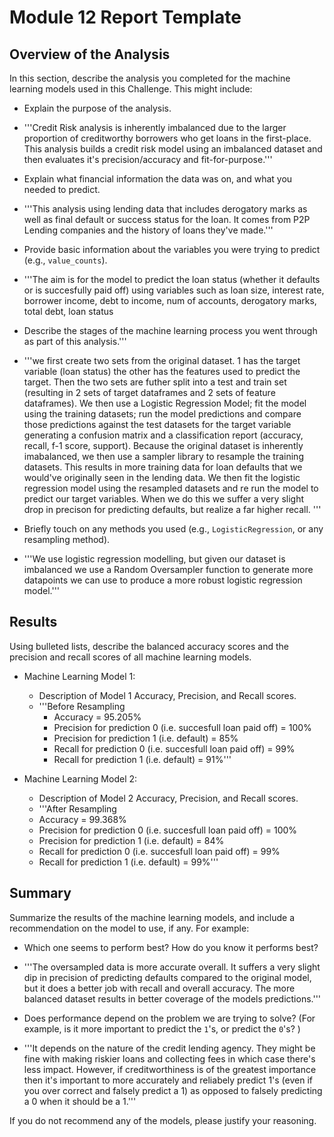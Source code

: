 # Module 12 Report Template

## Overview of the Analysis

In this section, describe the analysis you completed for the machine learning models used in this Challenge. This might include:

* Explain the purpose of the analysis.
 - '''Credit Risk analysis is inherently imbalanced due to the larger proportion of creditworthy borrowers who get loans in the first-place. This analysis builds a credit risk model using an imbalanced dataset and then evaluates it's precision/accuracy and fit-for-purpose.'''
* Explain what financial information the data was on, and what you needed to predict.
 - '''This analysis using lending data that includes derogatory marks as well as final default or success status for the loan. It comes from P2P Lending companies and the history of loans they've made.'''
* Provide basic information about the variables you were trying to predict (e.g., `value_counts`).
 - '''The aim is for the model to predict the loan status (whether it defaults or is succesfully paid off) using variables such as loan size, interest rate, borrower income, debt to income, num of accounts, derogatory marks, total debt, loan status
* Describe the stages of the machine learning process you went through as part of this analysis.'''
 - '''we first create two sets from the original dataset. 1 has the target variable (loan status) the other has the features used to predict the target. Then the two sets are futher split into a test and train set (resulting in 2 sets of target dataframes and 2 sets of feature dataframes). We then use a Logistic Regression Model; fit the model using the training datasets; run the model predictions and compare those predictions against the test datasets for the target variable generating a confusion matrix and a classification report (accuracy, recall, f-1 score, support). Because the original dataset is inherently imabalanced, we then use a sampler library to resample the training datasets. This results in more training data for loan defaults that we would've originally seen in the lending data. We then fit the logistic regression model using the resampled datasets and re run the model to predict our target variables. When we do this we suffer a very slight drop in precison for predicting defaults, but realize a far higher recall. '''
* Briefly touch on any methods you used (e.g., `LogisticRegression`, or any resampling method).
 - '''We use logistic regression modelling, but given our dataset is imbalanced we use a Random Oversampler function to generate more datapoints we can use to produce a more robust logistic regression model.'''

## Results

Using bulleted lists, describe the balanced accuracy scores and the precision and recall scores of all machine learning models.

* Machine Learning Model 1:
  * Description of Model 1 Accuracy, Precision, and Recall scores.
   - '''Before Resampling
     - Accuracy = 95.205%
     - Precision for prediction 0 (i.e. succesfull loan paid off) = 100%
     - Precision for prediction 1 (i.e. default) = 85%
     - Recall for prediction 0 (i.e. succesfull loan paid off) = 99%
     - Recall for prediction 1 (i.e. default) = 91%'''



* Machine Learning Model 2:
  * Description of Model 2 Accuracy, Precision, and Recall scores.
   - '''After Resampling
    - Accuracy = 99.368%
    - Precision for prediction 0 (i.e. succesfull loan paid off) = 100%
    - Precision for prediction 1 (i.e. default) = 84%
    - Recall for prediction 0 (i.e. succesfull loan paid off) = 99%
    - Recall for prediction 1 (i.e. default) = 99%'''

## Summary

Summarize the results of the machine learning models, and include a recommendation on the model to use, if any. For example:
* Which one seems to perform best? How do you know it performs best?
 - '''The oversampled data is more accurate overall. It suffers a very slight dip in precision of predicting defaults compared to the original model, but it does a better job with recall and overall accuracy. The more balanced dataset results in better coverage of the models predictions.'''
* Does performance depend on the problem we are trying to solve? (For example, is it more important to predict the `1`'s, or predict the `0`'s? )
 - '''It depends on the nature of the credit lending agency. They might be fine with making riskier loans and collecting fees in which case there's less impact. However, if creditworthiness is of the greatest importance then it's important to more accurately and reliabely predict 1's (even if you over correct and falsely predict a 1) as opposed to falsely predicting a 0 when it should be a 1.'''

If you do not recommend any of the models, please justify your reasoning.
